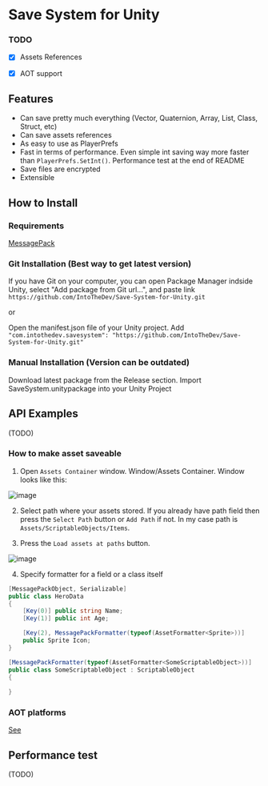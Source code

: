 # Save System for Unity

### TODO
- [x] Assets References
- [x] AOT support


## Features
- Can save pretty much everything (Vector, Quaternion, Array, List, Class, Struct, etc)
- Can save assets references
- As easy to use as PlayerPrefs
- Fast in terms of performance. Even simple int saving way more faster than ```PlayerPrefs.SetInt()```. Performance test at the end of README
- Save files are encrypted
- Extensible

## How to Install

### Requirements
[MessagePack](https://github.com/neuecc/MessagePack-CSharp)


### Git Installation (Best way to get latest version)

If you have Git on your computer, you can open Package Manager indside Unity, select "Add package from Git url...", and paste link ```https://github.com/IntoTheDev/Save-System-for-Unity.git```

or

Open the manifest.json file of your Unity project.
Add ```"com.intothedev.savesystem": "https://github.com/IntoTheDev/Save-System-for-Unity.git"```

### Manual Installation (Version can be outdated)
Download latest package from the Release section.
Import SaveSystem.unitypackage into your Unity Project


## API Examples
(TODO)

### How to make asset saveable

1. Open ```Assets Container``` window. Window/Assets Container. Window looks like this:

![image](https://user-images.githubusercontent.com/53948684/117006513-f7dd9a80-ad01-11eb-8c14-bd665a88dfe2.png)

2. Select path where your assets stored. If you already have path field then press the ```Select Path``` button or ```Add Path``` if not. In my case path is ```Assets/ScriptableObjects/Items```.

3. Press the ```Load assets at paths``` button.

![image](https://user-images.githubusercontent.com/53948684/117006947-776b6980-ad02-11eb-997c-e9108e5c3f97.png)

4. Specify formatter for a field or a class itself
```csharp
[MessagePackObject, Serializable]
public class HeroData
{
    [Key(0)] public string Name;
    [Key(1)] public int Age;

    [Key(2), MessagePackFormatter(typeof(AssetFormatter<Sprite>))]
    public Sprite Icon;
}

[MessagePackFormatter(typeof(AssetFormatter<SomeScriptableObject>))]
public class SomeScriptableObject : ScriptableObject
{
    
}
```

### AOT platforms

[See](https://github.com/neuecc/MessagePack-CSharp#aot-code-generation-support-for-unityxamarin)

## Performance test

(TODO)
